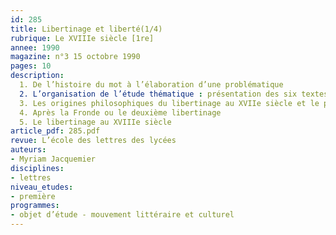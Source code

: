 ```yaml
---
id: 285
title: Libertinage et liberté(1/4)
rubrique: Le XVIIIe siècle [1re]
annee: 1990
magazine: n°3 15 octobre 1990
pages: 10
description: 
  1. De l’histoire du mot à l’élaboration d’une problématique
  2. L’organisation de l’étude thématique : présentation des six textes illustrant la problématique (« Apologie de Raymond Sebond », tirée des « Essais », de Montaigne ; extrait du livre 1 de « Dissertation en forme de paradoxe contre les aristotéliciens », de Gassendi ; extrait de « L’Autre Monde ou l’Histoire comique des États et Empires de la Lune », de Cyrano de Bergerac ; dernière « Lettre persane », de Montesquieu ; extrait des « Liaisons dangereuses », de Laclos et extrait de « La Nouvelle Justine », de Sade)
  3. Les origines philosophiques du libertinage au XVIIe siècle et le premier mouvement libertin
  4. Après la Fronde ou le deuxième libertinage
  5. Le libertinage au XVIIIe siècle
article_pdf: 285.pdf
revue: L’école des lettres des lycées
auteurs:
- Myriam Jacquemier
disciplines:
- lettres
niveau_etudes:
- première
programmes:
- objet d’étude - mouvement littéraire et culturel
---
```

